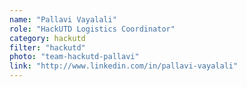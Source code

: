 ```yaml
---
name: "Pallavi Vayalali"
role: "HackUTD Logistics Coordinator"
category: hackutd
filter: "hackutd"
photo: "team-hackutd-pallavi"
link: "http://www.linkedin.com/in/pallavi-vayalali"
---
```

